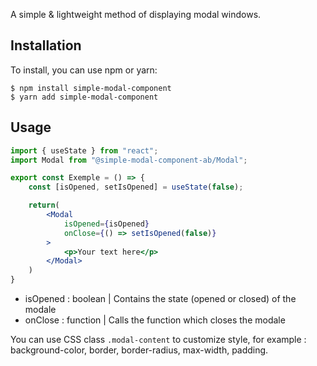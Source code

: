 A simple & lightweight method of displaying modal windows.

## Installation

To install, you can use npm or yarn:

	$ npm install simple-modal-component
	$ yarn add simple-modal-component

## Usage

```jsx
import { useState } from "react";
import Modal from "@simple-modal-component-ab/Modal";

export const Exemple = () => {
	const [isOpened, setIsOpened] = useState(false);

	return(	
		<Modal
			isOpened={isOpened}
			onClose={() => setIsOpened(false)}
		>
			<p>Your text here</p>
		</Modal>
	)
}
```

- isOpened : boolean | Contains the state (opened or closed) of the modale
- onClose : function | Calls the function which closes the modale

You can use CSS class `.modal-content` to customize style, for example : background-color, border, border-radius, max-width, padding. 